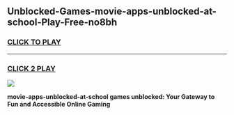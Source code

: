 
## Unblocked-Games-movie-apps-unblocked-at-school-Play-Free-no8bh
<h3>
<a href="https://premium76.site?title=movie-apps-unblocked-at-school&ref=10A">CLICK TO PLAY</a></h3>
<hr>

<h3>
<a href="https://premium76.site?title=movie-apps-unblocked-at-school&ref=10A">CLICK 2 PLAY</a>
  
</h3>

<a href="https://premium76.site?title=movie-apps-unblocked-at-school&ref=10A"><img src="https://clearcache.store/games.png"></a>


**movie-apps-unblocked-at-school games unblocked: Your Gateway to Fun and Accessible Online Gaming**
